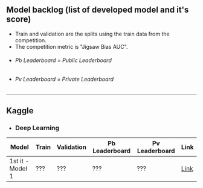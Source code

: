 ## Model backlog (list of developed model and it's score)
- Train and validation are the splits using the train data from the competition.
- The competition metric is "Jigsaw Bias AUC".
- ###### Pb Leaderboard = Public Leaderboard
- ###### Pv Leaderboard = Private Leaderboard

---

## Kaggle

- ### Deep Learning

|Model|Train|Validation|Pb Leaderboard|Pv Leaderboard|Link|
|-----|-----|----------|--------------|--------------|----|
|1st it - Model 1|???|???|???|???|[Link]()|
